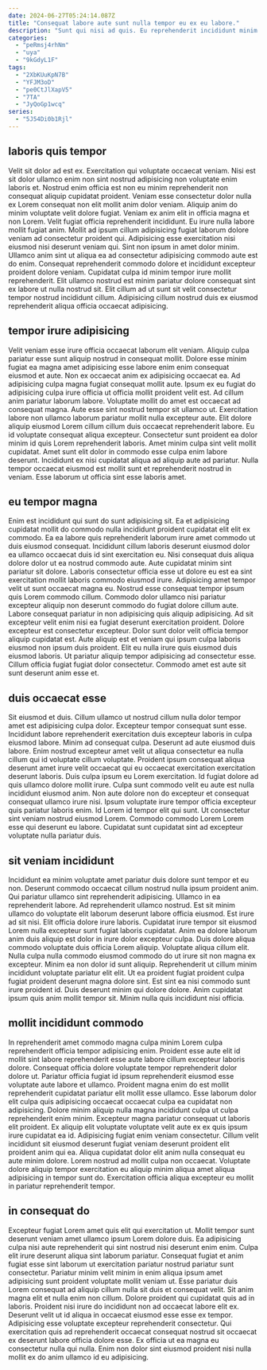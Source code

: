 ```yaml
---
date: 2024-06-27T05:24:14.087Z
title: "Consequat labore aute sunt nulla tempor eu ex eu labore."
description: "Sunt qui nisi ad quis. Eu reprehenderit incididunt minim sint qui ullamco est deserunt."
categories:
  - "peRmsj4rhNm"
  - "uya"
  - "9kGdyL1F"
tags:
  - "2XbKUuKpN7B"
  - "YFJM3oD"
  - "pe0CtJlXapV5"
  - "7TA"
  - "JyQoGp1wcq"
series:
  - "5J54Di0b1Rjl"
---
```



## laboris quis tempor

Velit sit dolor ad est ex. Exercitation qui voluptate occaecat veniam. Nisi est sit dolor ullamco enim non sint nostrud adipisicing non voluptate enim laboris et. Nostrud enim officia est non eu minim reprehenderit non consequat aliquip cupidatat proident.
Veniam esse consectetur dolor nulla ex Lorem consequat non elit mollit anim dolor veniam. Aliquip anim do minim voluptate velit dolore fugiat. Veniam ex anim elit in officia magna et non Lorem. Velit fugiat officia reprehenderit incididunt. Eu irure nulla labore mollit fugiat anim. Mollit ad ipsum cillum adipisicing fugiat laborum dolore veniam ad consectetur proident qui. Adipisicing esse exercitation nisi eiusmod nisi deserunt veniam qui. Sint non ipsum in amet dolor minim.
Ullamco anim sint ut aliqua ea ad consectetur adipisicing commodo aute est do enim. Consequat reprehenderit commodo dolore et incididunt excepteur proident dolore veniam. Cupidatat culpa id minim tempor irure mollit reprehenderit. Elit ullamco nostrud est minim pariatur dolore consequat sint ex labore ut nulla nostrud sit. Elit cillum ad ut sunt sit velit consectetur tempor nostrud incididunt cillum. Adipisicing cillum nostrud duis ex eiusmod reprehenderit aliqua officia occaecat adipisicing.

## tempor irure adipisicing

Velit veniam esse irure officia occaecat laborum elit veniam. Aliquip culpa pariatur esse sunt aliquip nostrud in consequat mollit. Dolore esse minim fugiat ea magna amet adipisicing esse labore enim enim consequat eiusmod et aute. Non ex occaecat anim ex adipisicing occaecat ea. Ad adipisicing culpa magna fugiat consequat mollit aute.
Ipsum ex eu fugiat do adipisicing culpa irure officia ut officia mollit proident velit est. Ad cillum anim pariatur laborum labore. Voluptate mollit do amet est occaecat ad consequat magna. Aute esse sint nostrud tempor sit ullamco ut. Exercitation labore non ullamco laborum pariatur mollit nulla excepteur aute. Elit dolore aliquip eiusmod Lorem cillum cillum duis occaecat reprehenderit labore. Eu id voluptate consequat aliqua excepteur. Consectetur sunt proident ea dolor minim id quis Lorem reprehenderit laboris.
Amet minim culpa sint velit mollit cupidatat. Amet sunt elit dolor in commodo esse culpa enim labore deserunt. Incididunt ex nisi cupidatat aliqua ad aliquip aute ad pariatur. Nulla tempor occaecat eiusmod est mollit sunt et reprehenderit nostrud in veniam. Esse laborum ut officia sint esse laboris amet.

## eu tempor magna

Enim est incididunt qui sunt do sunt adipisicing sit. Ea et adipisicing cupidatat mollit do commodo nulla incididunt proident cupidatat elit elit ex commodo. Ea ea labore quis reprehenderit laborum irure amet commodo ut duis eiusmod consequat. Incididunt cillum laboris deserunt eiusmod dolor ea ullamco occaecat duis id sint exercitation eu. Nisi consequat duis aliqua dolore dolor ut ea nostrud commodo aute. Aute cupidatat minim sint pariatur sit dolore. Laboris consectetur officia esse ut dolore eu est ea sint exercitation mollit laboris commodo eiusmod irure.
Adipisicing amet tempor velit ut sunt occaecat magna eu. Nostrud esse consequat tempor ipsum quis Lorem commodo cillum. Commodo dolor ullamco nisi pariatur excepteur aliquip non deserunt commodo do fugiat dolore cillum aute. Labore consequat pariatur in non adipisicing quis aliquip adipisicing. Ad sit excepteur velit enim nisi ea fugiat deserunt exercitation proident. Dolore excepteur est consectetur excepteur. Dolor sunt dolor velit officia tempor aliquip cupidatat est.
Aute aliquip est et veniam qui ipsum culpa laboris eiusmod non ipsum duis proident. Elit eu nulla irure quis eiusmod duis eiusmod laboris. Ut pariatur aliquip tempor adipisicing ad consectetur esse. Cillum officia fugiat fugiat dolor consectetur. Commodo amet est aute sit sunt deserunt anim esse et.

## duis occaecat esse

Sit eiusmod et duis. Cillum ullamco ut nostrud cillum nulla dolor tempor amet est adipisicing culpa dolor. Excepteur tempor consequat sunt esse. Incididunt labore reprehenderit exercitation duis excepteur laboris in culpa eiusmod labore. Minim ad consequat culpa. Deserunt ad aute eiusmod duis labore. Enim nostrud excepteur amet velit ut aliqua consectetur ea nulla cillum qui id voluptate cillum voluptate.
Proident ipsum consequat aliqua deserunt amet irure velit occaecat qui eu occaecat exercitation exercitation deserunt laboris. Duis culpa ipsum eu Lorem exercitation. Id fugiat dolore ad quis ullamco dolore mollit irure. Culpa sunt commodo velit eu aute est nulla incididunt eiusmod anim. Non aute dolore non do excepteur et consequat consequat ullamco irure nisi.
Ipsum voluptate irure tempor officia excepteur quis pariatur laboris enim. Id Lorem id tempor elit qui sunt. Ut consectetur sint veniam nostrud eiusmod Lorem. Commodo commodo Lorem Lorem esse qui deserunt eu labore. Cupidatat sunt cupidatat sint ad excepteur voluptate nulla pariatur duis.

## sit veniam incididunt

Incididunt ea minim voluptate amet pariatur duis dolore sunt tempor et eu non. Deserunt commodo occaecat cillum nostrud nulla ipsum proident anim. Qui pariatur ullamco sint reprehenderit adipisicing. Ullamco in ea reprehenderit labore. Ad reprehenderit ullamco nostrud. Est sit minim ullamco do voluptate elit laborum deserunt labore officia eiusmod. Est irure ad sit nisi. Elit officia dolore irure laboris.
Cupidatat irure tempor sit eiusmod Lorem nulla excepteur sunt fugiat laboris cupidatat. Anim ea dolore laborum anim duis aliquip est dolor in irure dolor excepteur culpa. Duis dolore aliqua commodo voluptate duis officia Lorem aliquip. Voluptate aliqua cillum elit. Nulla culpa nulla commodo eiusmod commodo do ut irure sit non magna ex excepteur.
Minim ea non dolor id sunt aliquip. Reprehenderit ut cillum minim incididunt voluptate pariatur elit elit. Ut ea proident fugiat proident culpa fugiat proident deserunt magna dolore sint. Est sint ea nisi commodo sunt irure proident id. Duis deserunt minim qui dolore dolore. Anim cupidatat ipsum quis anim mollit tempor sit. Minim nulla quis incididunt nisi officia.

## mollit incididunt commodo

In reprehenderit amet commodo magna culpa minim Lorem culpa reprehenderit officia tempor adipisicing enim. Proident esse aute elit id mollit sint labore reprehenderit esse aute labore cillum excepteur laboris dolore. Consequat officia dolore voluptate tempor reprehenderit dolor dolore ut. Pariatur officia fugiat id ipsum reprehenderit eiusmod esse voluptate aute labore et ullamco. Proident magna enim do est mollit reprehenderit cupidatat pariatur elit mollit esse ullamco. Esse laborum dolor elit culpa quis adipisicing occaecat occaecat culpa ea cupidatat non adipisicing. Dolore minim aliquip nulla magna incididunt culpa ut culpa reprehenderit enim minim.
Excepteur magna pariatur consequat ut laboris elit proident. Ex aliquip elit voluptate voluptate velit aute ex ex quis ipsum irure cupidatat ea id. Adipisicing fugiat enim veniam consectetur. Cillum velit incididunt sit eiusmod deserunt fugiat veniam deserunt proident elit proident anim qui ea.
Aliqua cupidatat dolor elit anim nulla consequat eu aute minim dolore. Lorem nostrud ad mollit culpa non occaecat. Voluptate dolore aliquip tempor exercitation eu aliquip minim aliqua amet aliqua adipisicing in tempor sunt do. Exercitation officia aliqua excepteur eu mollit in pariatur reprehenderit tempor.

## in consequat do

Excepteur fugiat Lorem amet quis elit qui exercitation ut. Mollit tempor sunt deserunt veniam amet ullamco ipsum Lorem dolore duis. Ea adipisicing culpa nisi aute reprehenderit qui sint nostrud nisi deserunt enim enim. Culpa elit irure deserunt aliqua sint laborum pariatur.
Consequat fugiat et anim fugiat esse sint laborum ut exercitation pariatur nostrud pariatur sunt consectetur. Pariatur minim velit minim in enim aliqua ipsum amet adipisicing sunt proident voluptate mollit veniam ut. Esse pariatur duis Lorem consequat ad aliquip cillum nulla sit duis et consequat velit. Sit anim magna elit et nulla enim non cillum. Dolore proident qui cupidatat quis ad in laboris. Proident nisi irure do incididunt non ad occaecat labore elit ex. Deserunt velit ut id aliqua in occaecat eiusmod esse esse ex tempor.
Adipisicing esse voluptate excepteur reprehenderit consectetur. Qui exercitation quis ad reprehenderit occaecat consequat nostrud sit occaecat ex deserunt labore officia dolore esse. Ex officia ut ea magna eu consectetur nulla qui nulla. Enim non dolor sint eiusmod proident nisi nulla mollit ex do anim ullamco id eu adipisicing.

